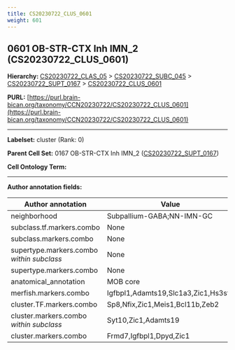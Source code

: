 ```yaml
---
title: CS20230722_CLUS_0601
weight: 601
---
```

## 0601 OB-STR-CTX Inh IMN_2 (CS20230722_CLUS_0601)
<b>Hierarchy: </b>
[CS20230722_CLAS_05](../CS20230722_CLAS_05) >
[CS20230722_SUBC_045](../CS20230722_SUBC_045) >
[CS20230722_SUPT_0167](../CS20230722_SUPT_0167) >
[CS20230722_CLUS_0601](../CS20230722_CLUS_0601)

**PURL:** [https://purl.brain-bican.org/taxonomy/CCN20230722/CS20230722_CLUS_0601](https://purl.brain-bican.org/taxonomy/CCN20230722/CS20230722_CLUS_0601)

---


**Labelset:** cluster (Rank: 0)

**Parent Cell Set:** 0167 OB-STR-CTX Inh IMN_2 ([CS20230722_SUPT_0167](../CS20230722_SUPT_0167))



**Cell Ontology Term:** 

[MARKER GENES.]: #


---

[TRANSFERRED ANNOTATIONS.]: #


[AUTHOR ANNOTATION FIELDS.]: #


**Author annotation fields:**

| Author annotation | Value |
|-------------------|-------|
|neighborhood|Subpallium-GABA;NN-IMN-GC|
|subclass.tf.markers.combo|None|
|subclass.markers.combo|None|
|supertype.markers.combo _within subclass_|None|
|supertype.markers.combo|None|
|anatomical_annotation|MOB core|
|merfish.markers.combo|Igfbpl1,Adamts19,Slc1a3,Zic1,Hs3st4|
|cluster.TF.markers.combo|Sp8,Nfix,Zic1,Meis1,Bcl11b,Zeb2|
|cluster.markers.combo _within subclass_|Syt10,Zic1,Adamts19|
|cluster.markers.combo|Frmd7,Igfbpl1,Dpyd,Zic1|
